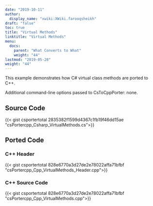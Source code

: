```yaml
---
date: "2019-10-11"
author:
  display_name: "xwiki:XWiki.farooqsheikh"
draft: "false"
toc: true
title: "Virtual Methods"
linktitle: "Virtual Methods"
menu:
  docs:
    parent: "What Converts to What"
    weight: "44"
lastmod: "2019-05-28"
weight: "44"
---
```


This example demonstrates how C# virtual class methods are ported to C++.

Additional command-line options passed to CsToCppPorter: none.

## Source Code ##

{{< gist csportertotal 2835382f1599d4367c1fb19f46dd15ae "csPortercpp_Csharp_VirtualMethods.cs">}}

## Ported Code ##

### C++ Header ###

{{< gist csportertotal 828e6770a3d27de2e78022affa71bfbf "csPortercpp_Cpp_VirtualMethods_Header.cpp">}}

### C++ Source Code ###

{{< gist csportertotal 828e6770a3d27de2e78022affa71bfbf "csPortercpp_Cpp_VirtualMethods.cpp">}}
